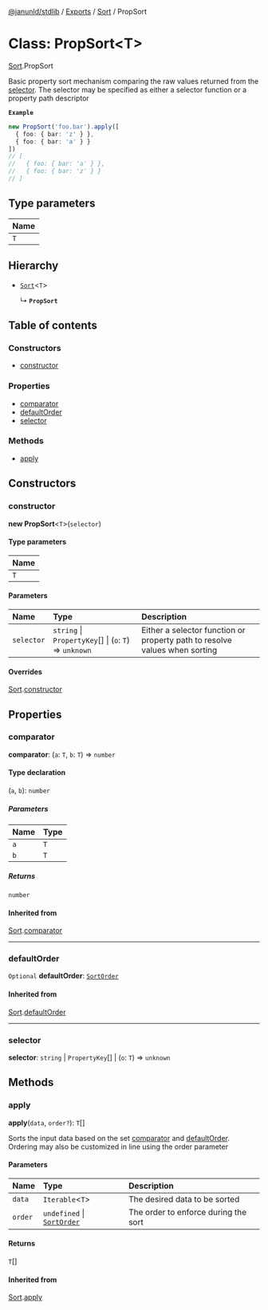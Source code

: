 [@janunld/stdlib](../README.md) / [Exports](../modules.md) / [Sort](../modules/Sort.md) / PropSort

# Class: PropSort<T\>

[Sort](../modules/Sort.md).PropSort

Basic property sort mechanism comparing the raw values returned from the [selector](Sort.PropSort.md#selector). The
selector may be specified as either a selector function or a property path descriptor

**`Example`**

```typescript
new PropSort('foo.bar').apply([
  { foo: { bar: 'z' } },
  { foo: { bar: 'a' } }
])
// [
//   { foo: { bar: 'a' } },
//   { foo: { bar: 'z' } }
// ]
```

## Type parameters

| Name |
| :------ |
| `T` |

## Hierarchy

- [`Sort`](Sort.Sort.md)<`T`\>

  ↳ **`PropSort`**

## Table of contents

### Constructors

- [constructor](Sort.PropSort.md#constructor)

### Properties

- [comparator](Sort.PropSort.md#comparator)
- [defaultOrder](Sort.PropSort.md#defaultorder)
- [selector](Sort.PropSort.md#selector)

### Methods

- [apply](Sort.PropSort.md#apply)

## Constructors

### constructor

**new PropSort**<`T`\>(`selector`)

#### Type parameters

| Name |
| :------ |
| `T` |

#### Parameters

| Name | Type | Description |
| :------ | :------ | :------ |
| `selector` | `string` \| `PropertyKey`[] \| (`o`: `T`) => `unknown` | Either a selector function or property path to resolve values when sorting |

#### Overrides

[Sort](Sort.Sort.md).[constructor](Sort.Sort.md#constructor)

## Properties

### comparator

 **comparator**: (`a`: `T`, `b`: `T`) => `number`

#### Type declaration

(`a`, `b`): `number`

##### Parameters

| Name | Type |
| :------ | :------ |
| `a` | `T` |
| `b` | `T` |

##### Returns

`number`

#### Inherited from

[Sort](Sort.Sort.md).[comparator](Sort.Sort.md#comparator)

___

### defaultOrder

 `Optional` **defaultOrder**: [`SortOrder`](../modules/Sort.md#sortorder)

#### Inherited from

[Sort](Sort.Sort.md).[defaultOrder](Sort.Sort.md#defaultorder)

___

### selector

 **selector**: `string` \| `PropertyKey`[] \| (`o`: `T`) => `unknown`

## Methods

### apply

**apply**(`data`, `order?`): `T`[]

Sorts the input data based on the set [comparator](Sort.PropSort.md#comparator) and [defaultOrder](Sort.PropSort.md#defaultorder). Ordering may also
be customized in line using the order parameter

#### Parameters

| Name | Type | Description |
| :------ | :------ | :------ |
| `data` | `Iterable`<`T`\> | The desired data to be sorted |
| `order` | `undefined` \| [`SortOrder`](../modules/Sort.md#sortorder) | The order to enforce during the sort |

#### Returns

`T`[]

#### Inherited from

[Sort](Sort.Sort.md).[apply](Sort.Sort.md#apply)
